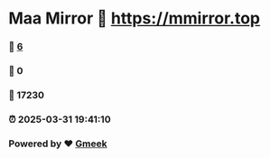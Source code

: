# Maa Mirror :link: https://mmirror.top 
### :page_facing_up: [6](https://mmirror.top/tag.html) 
### :speech_balloon: 0 
### :hibiscus: 17230 
### :alarm_clock: 2025-03-31 19:41:10 
### Powered by :heart: [Gmeek](https://github.com/Meekdai/Gmeek)
